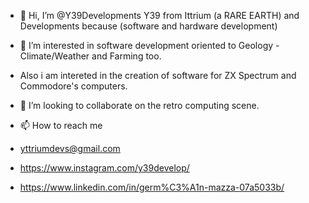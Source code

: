- 👋 Hi, I’m @Y39Developments
Y39 from Ittrium (a RARE EARTH) and Developments because (software and hardware development)
  
- 👀 I’m interested in software development oriented to Geology - Climate/Weather and Farming too.
- Also i am intereted in the creation of software for ZX Spectrum and Commodore's computers.

- 💞️ I’m looking to collaborate on the retro computing scene.

- 📫 How to reach me
- yttriumdevs@gmail.com
- https://www.instagram.com/y39develop/
- https://www.linkedin.com/in/germ%C3%A1n-mazza-07a5033b/
<!---
Y39Developments/Y39Developments is a ✨ special ✨ repository because its `README.md` (this file) appears on your GitHub profile.
You can click the Preview link to take a look at your changes.
--->
